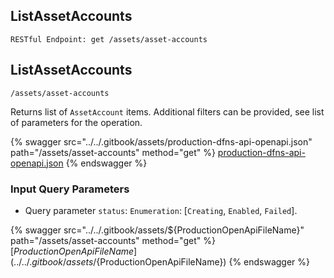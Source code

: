 
## ListAssetAccounts
`RESTful Endpoint: get /assets/asset-accounts`


## ListAssetAccounts
`/assets/asset-accounts`

Returns list of `AssetAccount` items. Additional filters can be provided, see list of parameters for the operation.

{% swagger src="../../.gitbook/assets/production-dfns-api-openapi.json" path="/assets/asset-accounts" method="get" %}
[production-dfns-api-openapi.json](../../.gitbook/assets/production-dfns-api-openapi.json)
{% endswagger %}


### Input Query Parameters
* Query parameter `status`: `Enumeration`: [`Creating`, `Enabled`, `Failed`].  
  


{% swagger src="../../.gitbook/assets/${ProductionOpenApiFileName}" path="/assets/asset-accounts" method="get" %}
[${ProductionOpenApiFileName}](../../.gitbook/assets/${ProductionOpenApiFileName})
{% endswagger %}
